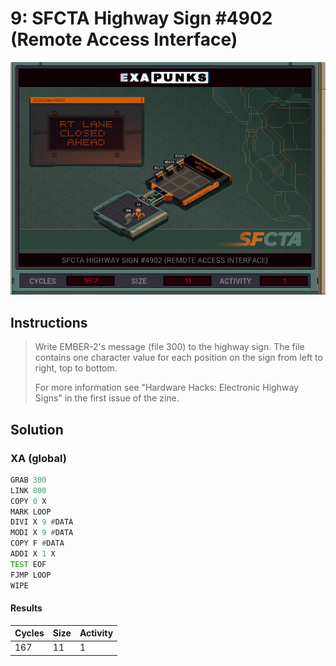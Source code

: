 # 9: SFCTA Highway Sign #4902 (Remote Access Interface)

<div align="center"><img src="EXAPUNKS - SFCTA Highway Sign 4902 (167, 11, 1, 2022-12-05-19-21-05).gif" /></div>

## Instructions
> Write EMBER-2's message (file 300) to the highway sign. The file contains one character value for each position on the sign from left to right, top to bottom.
> 
> For more information see "Hardware Hacks: Electronic Highway Signs" in the first issue of the zine.

## Solution

### XA (global)
```asm
GRAB 300
LINK 800
COPY 0 X
MARK LOOP
DIVI X 9 #DATA
MODI X 9 #DATA
COPY F #DATA
ADDI X 1 X
TEST EOF
FJMP LOOP
WIPE
```

#### Results
| Cycles | Size | Activity |
|--------|------|----------|
| 167    | 11   | 1        |
